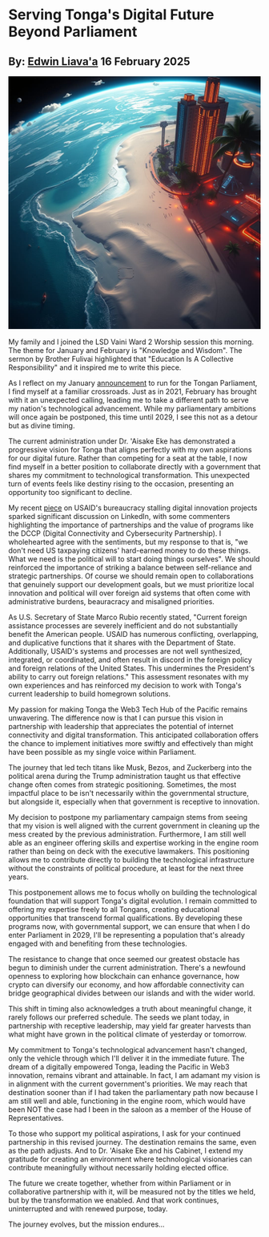 # Serving Tonga's Digital Future Beyond Parliament
## By: [Edwin Liava'a](https://github.com/EdwinLiavaa) 16 February 2025

<p align="center">
 <img width="1000" src="https://github.com/EdwinLiavaa/liavaa.space/blob/main/blog/20250216/pic.png">
</p>

My family and I joined the LSD Vaini Ward 2 Worship session this morning. The theme for January and February is "Knowledge and Wisdom". The sermon by Brother Fulivai highlighted that "Education Is A Collective Responsibility" and it inspired me to write this piece.

As I reflect on my January [announcement](https://hackernoon.com/with-trump-tech-leaders-are-in-a-better-place-to-shape-us-policy) to run for the Tongan Parliament, I find myself at a familiar crossroads. Just as in 2021, February has brought with it an unexpected calling, leading me to take a different path to serve my nation's technological advancement. While my parliamentary ambitions will once again be postponed, this time until 2029, I see this not as a detour but as divine timing.

The current administration under Dr. 'Aisake Eke has demonstrated a progressive vision for Tonga that aligns perfectly with my own aspirations for our digital future. Rather than competing for a seat at the table, I now find myself in a better position to collaborate directly with a government that shares my commitment to technological transformation. This unexpected turn of events feels like destiny rising to the occasion, presenting an opportunity too significant to decline.

My recent [piece](https://hackernoon.com/usaids-bureaucracy-stalled-digital-innovation-projects) on USAID's bureaucracy stalling digital innovation projects sparked significant discussion on LinkedIn, with some commenters highlighting the importance of partnerships and the value of programs like the DCCP (Digital Connectivity and Cybersecurity Partnership). I wholehearted agree with the sentiments, but my response to that is, "we don't need US taxpaying citizens' hard-earned money to do these things. What we need is the political will to start doing things ourselves". We should reinforced the importance of striking a balance between self-reliance and strategic partnerships. Of course we should remain open to collaborations that genuinely support our development goals, but we must prioritize local innovation and political will over foreign aid systems that often come with administrative burdens, beauracracy and misaligned priorities.

As U.S. Secretary of State Marco Rubio recently stated, "Current foreign assistance processes are severely inefficient and do not substantially benefit the American people. USAID has numerous conflicting, overlapping, and duplicative functions that it shares with the Department of State. Additionally, USAID's systems and processes are not well synthesized, integrated, or coordinated, and often result in discord in the foreign policy and foreign relations of the United States. This undermines the President's ability to carry out foreign relations." This assessment resonates with my own experiences and has reinforced my decision to work with Tonga's current leadership to build homegrown solutions.

My passion for making Tonga the Web3 Tech Hub of the Pacific remains unwavering. The difference now is that I can pursue this vision in partnership with leadership that appreciates the potential of internet connectivity and digital transformation. This anticipated collaboration offers the chance to implement initiatives more swiftly and effectively than might have been possible as my single voice within Parliament.

The journey that led tech titans like Musk, Bezos, and Zuckerberg into the political arena during the Trump administration taught us that effective change often comes from strategic positioning. Sometimes, the most impactful place to be isn't necessarily within the governmental structure, but alongside it, especially when that government is receptive to innovation.

My decision to postpone my parliamentary campaign stems from seeing that my vision is well aligned with the current government in cleaning up the mess created by the previous administration. Furthermore, I am still well able as an engineer offering skills and expertise working in the engine room rather than being on deck with the executive lawmakers. This positioning allows me to contribute directly to building the technological infrastructure without the constraints of political procedure, at least for the next three years.

This postponement allows me to focus wholly on building the technological foundation that will support Tonga's digital evolution. I remain committed to offering my expertise freely to all Tongans, creating educational opportunities that transcend formal qualifications. By developing these programs now, with governmental support, we can ensure that when I do enter Parliament in 2029, I'll be representing a population that's already engaged with and benefiting from these technologies.

The resistance to change that once seemed our greatest obstacle has begun to diminish under the current administration. There's a newfound openness to exploring how blockchain can enhance governance, how crypto can diversify our economy, and how affordable connectivity can bridge geographical divides between our islands and with the wider world.

This shift in timing also acknowledges a truth about meaningful change, it rarely follows our preferred schedule. The seeds we plant today, in partnership with receptive leadership, may yield far greater harvests than what might have grown in the political climate of yesterday or tomorrow.

My commitment to Tonga's technological advancement hasn't changed, only the vehicle through which I'll deliver it in the immediate future. The dream of a digitally empowered Tonga, leading the Pacific in Web3 innovation, remains vibrant and attainable. In fact, I am adamant my vision is in alignment with the current government's priorities. We may reach that destination sooner than if I had taken the parliamentary path now because I am still well and able, functioning in the engine room, which would have been NOT the case had I been in the saloon as a member of the House of Representatives.

To those who support my political aspirations, I ask for your continued partnership in this revised journey. The destination remains the same, even as the path adjusts. And to Dr. 'Aisake Eke and his Cabinet, I extend my gratitude for creating an environment where technological visionaries can contribute meaningfully without necessarily holding elected office.

The future we create together, whether from within Parliament or in collaborative partnership with it, will be measured not by the titles we held, but by the transformation we enabled. And that work continues, uninterrupted and with renewed purpose, today.

The journey evolves, but the mission endures...
